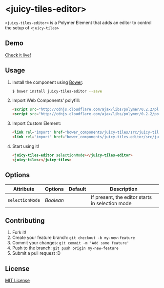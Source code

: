 # &lt;juicy-tiles-editor&gt;

`<juicy-tiles-editor>` is a Polymer Element that adds an editor to control the setup of `<juicy-tiles>`

## Demo

[Check it live!](http://juicy.github.io/juicy-tiles-editor)

## Usage

1. Install the component using [Bower](http://bower.io/):

    ```sh
    $ bower install juicy-tiles-editor --save
    ```

2. Import Web Components' polyfill:

    ```html
    <script src="http://cdnjs.cloudflare.com/ajax/libs/polymer/0.2.2/platform.js"></script>
    <script src="http://cdnjs.cloudflare.com/ajax/libs/polymer/0.2.2/polymer.js"></script>
    ```

3. Import Custom Element:

    ```html
    <link rel="import" href="bower_components/juicy-tiles/src/juicy-tiles.html">
    <link rel="import" href="bower_components/juicy-tiles-editor/src/juicy-tiles-editor.html">
    ```

4. Start using it!

    ```html
    <juicy-tiles-editor selectionMode></juicy-tiles-editor>
    <juicy-tiles></juicy-tiles>
    ```

## Options

Attribute                    | Options             | Default      | Description
---                          | ---                 | ---          | ---
`selectionMode`              | *Boolean*           |              | If present, the editor starts in selection mode

## Contributing

1. Fork it!
2. Create your feature branch: `git checkout -b my-new-feature`
3. Commit your changes: `git commit -m 'Add some feature'`
4. Push to the branch: `git push origin my-new-feature`
5. Submit a pull request :D

## License

[MIT License](http://opensource.org/licenses/MIT)